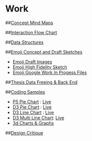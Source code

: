 # Work

##[Concept Mind Maps](https://github.com/compagnb/thesis/tree/master/work/mindmaps)

##[Interaction Flow Chart](https://github.com/compagnb/thesis/tree/master/work/flowchart)

##[Data Structures](https://github.com/compagnb/thesis/blob/master/work/dataStructure.md)

##[Emoji Concept and Draft Sketches](https://github.com/compagnb/thesis/blob/master/work/sketches/emojiConceptSketches)
*   [Emoji Draft Images](https://github.com/compagnb/thesis/blob/master/work/sketches/emojiConceptSketches/Emoji)
*   [Emoji High Fidelity Sketch](https://github.com/compagnb/thesis/blob/master/work/sketches/emojiConceptSketches/HiFidelity.jpg)
*   [Emoji Google Work In Progess Files](https://drive.google.com/folderview?id=0B7Q2btjMB9GsajBpOGQ1bTR3V2c&usp=sharing)

##[Thesis Data Freeing & Back End](https://github.com/compagnb/basisExport)

##[Coding Samples](https://github.com/compagnb/thesis/work/earlyCoding)
*   [P5 Pie Chart](https://github.com/compagnb/thesis/tree/master/work/earlyCoding/pieChartExample) : [Live](http://b.parsons.edu/~compagnb/pgdv/thesisCodeEx/pieChartExample/index.html) 
*   [D3 Pie Chart](https://github.com/compagnb/thesis/tree/master/work/earlyCoding/D3PieChartExample) : [Live](http://b.parsons.edu/~compagnb/pgdv/thesisCodeEx//D3PieChartExample/pie.html) 
*   [D3 Line Chart](https://github.com/compagnb/thesis/tree/master/work/earlyCoding/D3LineChartExample) : [Live](http://b.parsons.edu/~compagnb/pgdv/thesisCodeEx/D3LineChartExample/index.html) 
*   [D3 Multi Line Chart](https://github.com/compagnb/tree/master/thesis/work/earlyCoding/D3MultiLineChartExample): [Live](http://b.parsons.edu/~compagnb/pgdv/thesisCodeEx/D3MultiLineChartExample/index.html)  
*   [3d Charts & Graphs](https://github.com/compagnb/thesis/tree/master/work/earlyCoding/3JS)

##[Design Critique](https://drive.google.com/folderview?id=0B7Q2btjMB9Gsc1RXamxaUXIwcW8&usp=sharing)
